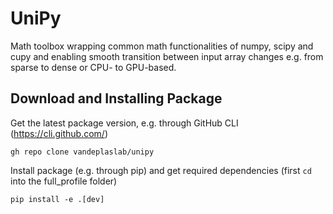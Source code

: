 # UniPy
Math toolbox wrapping common math functionalities of numpy, scipy and cupy and enabling smooth transition between input array changes e.g. from sparse to dense or CPU- to GPU-based.

## Download and Installing Package
Get the latest package version, e.g. through GitHub CLI (https://cli.github.com/)
```
gh repo clone vandeplaslab/unipy
```
Install package (e.g. through pip) and get required dependencies (first ```cd``` into the full_profile folder)
```
pip install -e .[dev]
```
